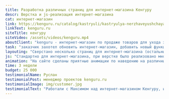 ```yaml
---
title: Разработка различных страниц для интернет-магазина Кенгуру
descr: Верстка и js-реализация интернет-магазина
cat: интернет-магазин
link: https://kenguru.ru/catalog/kastryuli/kastryulya-nerzhaveyushchaya-4-5l-mnogofunktsionalnaya-vs-2299_390105/
linkText: kenguru.ru
siteTitle: кенгуру
siteVideo: /assets/videos/kenguru.mp4
aboutClient: "kenguru - интернет-магазин по продаже товаров для ухода за домом и садом."
task: "заказчик захотел обновить интернет-магазин, добавить новый функционал и улучшить дизайн. На данный момент сделали страницу каталога и страницу карточки товара, а также дополнительную страницу колеровки."
layouting: "Сверстано несколько страниц для интернет-магазина (остальные - в будущем), реализовано множество фронтенд-логики, а также адаптивная версия."
js: "Стандартно для интернет-магазина, при верстке было реализовано множество интерактивных элементов - табы, аккордеоны, чекбоксы, фильтры по цене, модальные окна и так далее."
animation: "На сайте сделаны приятные анимации по наведению на различные интерактивные элементы - ссылки и кнопки."
time: 3 недели
budget: 25 000
testimonialName: Руслан
testimonialPost: менеджер проектов kenguru.ru
testimonialImage: img/customer.jpg
testimonialText: "Работали с Максимом над интернет-магазином Кенгуру, и еще будем работать над другими страницами. Реализовали новую версию страницы каталога и страницы товара. Все было сделано хорошо."
---
```

